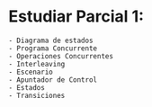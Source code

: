 # Estudiar Parcial 1:
	- Diagrama de estados
	- Programa Concurrente
	- Operaciones Concurrentes
	- Interleaving
	- Escenario
	- Apuntador de Control
	- Estados
	- Transiciones
	

